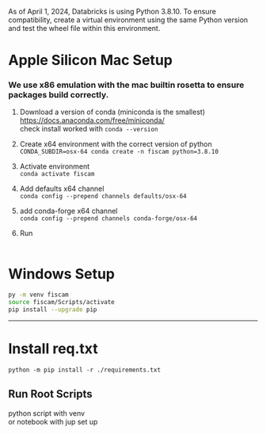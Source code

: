 As of April 1, 2024, Databricks is using Python 3.8.10. To ensure compatibility, create a virtual environment using the same Python version and test the wheel file within this environment.

# Apple Silicon Mac Setup
### We use x86 emulation with the mac builtin rosetta to ensure packages build correctly.

1. Download a version of conda (miniconda is the smallest) https://docs.anaconda.com/free/miniconda/ \
check install worked with ```conda --version```

2. Create x64 environment with the correct version of python \
    ```CONDA_SUBDIR=osx-64 conda create -n fiscam python=3.8.10```

3. Activate environment \
    ```conda activate fiscam```

4. Add defaults x64 channel \
    ```conda config --prepend channels defaults/osx-64```

5. add conda-forge x64 channel \
    ```conda config --prepend channels conda-forge/osx-64```


7. Run 
<br><br>
# Windows Setup

```bash
py -m venv fiscam
source fiscam/Scripts/activate
pip install --upgrade pip
```

---
# Install req.txt
```python -m pip install -r ./requirements.txt``` <br>


## Run Root Scripts
python script with venv <br>
or notebook with jup set up
